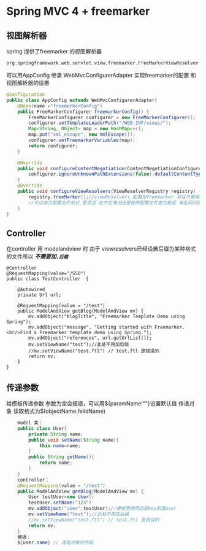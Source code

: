# Spring MVC 4 + freemarker

## 视图解析器
spring 提供了freemarker 的视图解析器

`org.springframework.web.servlet.view.freemarker.FreeMarkerViewResolver`

可以用AppConfig 继承 WebMvcConfigurerAdapter 实现freemarker的配置 和 视图解析器的设置
```java
@Configuration
public class AppConfig extends WebMvcConfigurerAdapter{
    @Bean(name ="freemarkerConfig")
    public FreeMarkerConfigurer freemarkerConfig() {
        FreeMarkerConfigurer configurer = new FreeMarkerConfigurer();
        configurer.setTemplateLoaderPath("/WEB-INF/views/");
        Map<String, Object> map = new HashMap<>();
        map.put("xml_escape", new XmlEscape());
        configurer.setFreemarkerVariables(map);
        return configurer;
    }

    @Override
    public void configureContentNegotiation(ContentNegotiationConfigurer configurer) {
        configurer.ignoreUnknownPathExtensions(false).defaultContentType(MediaType.TEXT_HTML);
    }
    @Override
    public void configureViewResolvers(ViewResolverRegistry registry) {
        registry.freeMarker();//viewResolvers 配置为freemarker 可以不使用配置文件（使用的是默认的设置）
        //可以改为配置文件形式 更灵活 在中文情况还是使用配置文件更为稳妥 有乱码问题
    }
}

```

## Controller 

在controller 用 modelandview 时 
由于 viewresolvers已经设置后缀为某种格式的文件所以 ***不需要加`.后缀`***
```
@Controller
@RequestMapping(value="/SSO")
public class TestController  {

    @Autowired
    private Url url;

    @RequestMapping(value = "/test")
    public ModelAndView getBlog(ModelAndView mv) {
        mv.addObject("blogTitle", "Freemarker Template Demo using Spring");
        mv.addObject("message", "Getting started with Freemarker.<br/>Find a Freemarker template demo using Spring.");
        mv.addObject("references", url.getUrlList());
        mv.setViewName("test");//此处不用加后缀 
        //mv.setViewName("test.ftl") // test.ftl 是错误的
        return mv;
    }
}

```
## 传递参数

给模板传递参数 参数为空会报错，可以用${paramName!""}设置默认值
传递对象 读取格式为$(objectName.feildName)
``` java
    model 类：
    public class User{
        private String name;
        public void setName(String name){
            this.name=name;
        }
        public String getName(){
            return name;
        }
    }
    controller：
    @RequestMapping(value = "/test")
    public ModelAndView getBlog(ModelAndView mv) {
        User testUser=new User()
        testUser.setName("123")
        mv.addObject("user",testUser);//模板里使用的是key的值user
        mv.setViewName("test");//此处不用加后缀 
        //mv.setViewName("test.ftl") // test.ftl 是错误的
        return mv;
    }
    模板：
    ${user.name} // 调用对象的字段
    
```

